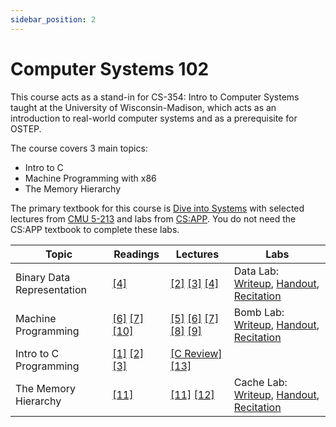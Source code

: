 ```yaml
---
sidebar_position: 2
---
```


# Computer Systems 102
This course acts as a stand-in for CS-354: Intro to Computer Systems taught at the University of Wisconsin-Madison, which acts as an introduction to real-world computer systems and as a prerequisite for OSTEP.

The course covers 3 main topics:
- Intro to C
- Machine Programming with x86
- The Memory Hierarchy

The primary textbook for this course is [Dive into Systems](https://diveintosystems.org/book/) with selected lectures from [CMU 5-213](https://www.cs.cmu.edu/afs/cs/academic/class/15213-f15/www/index.html) and labs from [CS:APP](https://csapp.cs.cmu.edu/). You do not need the CS:APP textbook to complete these labs.

|  Topic  | Readings | Lectures | Labs |
| ------- | -------- | -------- | ---- |
| Binary Data Representation | [[4]](https://diveintosystems.org/book/C4-Binary/index.html) | [[2]](https://scs.hosted.panopto.com/Panopto/Pages/Viewer.aspx?id=6ca8cdb4-6961-42d9-8fac-299e53759a17) [[3]](https://scs.hosted.panopto.com/Panopto/Pages/Viewer.aspx?id=526e6341-aa53-4107-8fa1-d13c0e92342e) [[4]](https://scs.hosted.panopto.com/Panopto/Pages/Viewer.aspx?id=8dd08ed5-7688-4b34-937f-201b909f61c7) | Data Lab: [Writeup](http://csapp.cs.cmu.edu/3e/datalab.pdf), [Handout](https://csapp.cs.cmu.edu/3e/datalab-handout.tar), [Recitation](https://scs.hosted.panopto.com/Panopto/Pages/Viewer.aspx?id=392a2070-4d49-443c-90b8-4fbbc9f666c6) | 
| Machine Programming | [[6]](https://diveintosystems.org/book/C6-asm_intro/index.html) [[7]](https://diveintosystems.org/book/C7-x86_64/index.html) [[10]](https://diveintosystems.org/book/C10-asm_takeaways/index.html) | [[5]](https://scs.hosted.panopto.com/Panopto/Pages/Viewer.aspx?id=6e410255-3858-4e85-89c7-812c5845d197) [[6]](https://scs.hosted.panopto.com/Panopto/Pages/Viewer.aspx?id=fc93c499-8fc9-4652-9a99-711058054afb) [[7]](https://scs.hosted.panopto.com/Panopto/Pages/Viewer.aspx?id=2994255f-923b-4ad4-8fb4-5def7fd802cd) [[8]](https://scs.hosted.panopto.com/Panopto/Pages/Viewer.aspx?id=03308c94-fc20-40d8-8978-1a9b81c344ed) [[9]](https://scs.hosted.panopto.com/Panopto/Pages/Viewer.aspx?id=3f0bf9ca-d640-4798-b91a-73aed656a10a) | Bomb Lab: [Writeup](http://csapp.cs.cmu.edu/3e/bomblab.pdf), [Handout](https://csapp.cs.cmu.edu/3e/bomb.tar), [Recitation](https://scs.hosted.panopto.com/Panopto/Pages/Viewer.aspx?id=0ed08c72-f0f1-4982-aebc-92d3db7af9fd) |
| Intro to C Programming | [[1]](https://diveintosystems.org/book/C1-C_intro/index.html) [[2]](https://diveintosystems.org/book/C2-C_depth/index.html) [[3]](https://diveintosystems.org/book/C3-C_debug/index.html) | [[C Review]](https://scs.hosted.panopto.com/Panopto/Pages/Viewer.aspx?id=23512312-0ade-4d1a-85ca-d255fe28abde) [[13]](https://scs.hosted.panopto.com/Panopto/Pages/Viewer.aspx?id=0aef84fc-a53b-49c6-bb43-14cb2b175249) | |
| The Memory Hierarchy | [[11]](https://diveintosystems.org/book/C11-MemHierarchy/index.html) | [[11]](https://scs.hosted.panopto.com/Panopto/Pages/Viewer.aspx?id=06dfcd19-1024-49eb-add8-3486a38d1426) [[12]](https://scs.hosted.panopto.com/Panopto/Pages/Viewer.aspx?id=3395b86e-0bd4-425d-8872-251e714acdd7) | Cache Lab: [Writeup](http://csapp.cs.cmu.edu/3e/cachelab.pdf), [Handout](https://csapp.cs.cmu.edu/3e/cachelab-handout.tar), [Recitation](https://scs.hosted.panopto.com/Panopto/Pages/Viewer.aspx?id=17464223-21aa-485b-9de7-749dd2562616) |
